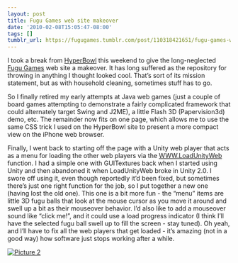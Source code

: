```yaml
---
layout: post
title: Fugu Games web site makeover
date: '2010-02-08T15:05:47-08:00'
tags: []
tumblr_url: https://fugugames.tumblr.com/post/110318421651/fugu-games-web-site-makeover
---
```

I took a break from [HyperBowl](http://hyperbowl3d.com/) this weekend to give the long-neglected [Fugu Games](http://fugugames.com/) web site a makeover. It has long suffered as the repository for throwing in anything I thought looked cool. That’s sort of its mission statement, but as with household cleaning, sometimes stuff has to go.

So I finally retired my early attempts at Java web games (just a couple of board games attempting to demonstrate a fairly complicated framework that could alternately target Swing and J2ME), a little Flash 3D (Papervision3d) demo, etc. The remainder now fits on one page, which allows me to use the same CSS trick I used on the HyperBowl site to present a more compact view on the iPhone web browser.

Finally, I went back to starting off the page with a Unity web player that acts as a menu for loading the other web players via the [WWW.LoadUnityWeb](http://WWW.LoadUnityWeb) function. I had a simple one with GUITextures back when I started using Unity and then abandoned it when LoadUnityWeb broke in Unity 2.0. I swore off using it, even though reportedly it’d been fixed, but sometimes there’s just one right function for the job, so I put together a new one (having lost the old one). This one is a bit more fun - the “menu” items are little 3D fugu balls that look at the mouse cursor as you move it around and swell up a bit as their mouseover behavior. I’d also like to add a mouseover sound like “click me!”, and it could use a load progress indicator (I think I’ll have the selected fugu ball swell up to fill the screen - stay tuned). Oh yeah, and I’ll have to fix all the web players that get loaded - it’s amazing (not in a good way) how software just stops working after a while.

[![](http://itshardtofondlepenguins.com/wp-content/uploads/2010/02/Picture-2.png "Picture 2")](http://itshardtofondlepenguins.com/wp-content/uploads/2010/02/Picture-2.png)

